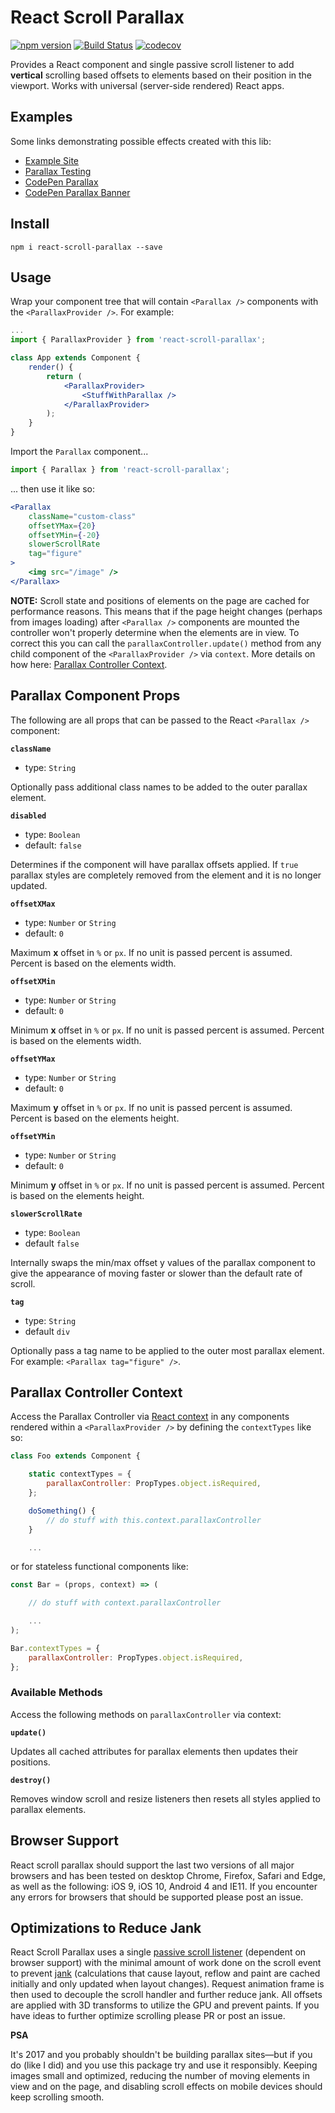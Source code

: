 # React Scroll Parallax

[![npm version](https://badge.fury.io/js/react-scroll-parallax.svg)](https://badge.fury.io/js/react-scroll-parallax) [![Build Status](https://travis-ci.org/jscottsmith/react-scroll-parallax.svg?branch=dev)](https://travis-ci.org/jscottsmith/react-scroll-parallax) [![codecov](https://codecov.io/gh/jscottsmith/react-scroll-parallax/branch/dev/graph/badge.svg)](https://codecov.io/gh/jscottsmith/react-scroll-parallax)

Provides a React component and single passive scroll listener to add **vertical** scrolling based offsets to elements based on their position in the viewport. Works with universal (server-side rendered) React apps.

## Examples

Some links demonstrating possible effects created with this lib:

- [Example Site](https://jscottsmith.github.io/react-scroll-parallax-examples/examples/parallax-example/)
- [Parallax Testing](https://jscottsmith.github.io/react-scroll-parallax-examples/examples/parallax-test/)
- [CodePen Parallax](https://codepen.io/jscottsmith/pen/eREbwz)
- [CodePen Parallax Banner](https://codepen.io/jscottsmith/pen/aVBvGj)

## Install

```
npm i react-scroll-parallax --save
```

## Usage

Wrap your component tree that will contain `<Parallax />` components with the `<ParallaxProvider />`. For example:

```jsx
...
import { ParallaxProvider } from 'react-scroll-parallax';

class App extends Component {
    render() {
        return (
            <ParallaxProvider>
                <StuffWithParallax />
            </ParallaxProvider>
        );
    }
}

```

Import the `Parallax` component...

```javascript
import { Parallax } from 'react-scroll-parallax';
```

... then use it like so:

```jsx
<Parallax
    className="custom-class"
    offsetYMax={20}
    offsetYMin={-20}
    slowerScrollRate
    tag="figure"
>
    <img src="/image" />
</Parallax>
```

**NOTE:** Scroll state and positions of elements on the page are cached for performance reasons. This means that if the page height changes (perhaps from images loading) after `<Parallax />` components are mounted the controller won't properly determine when the elements are in view. To correct this you can call the `parallaxController.update()` method from any child component of the `<ParallaxProvider />` via `context`. More details on how here: [Parallax Controller Context](#parallax-controller-context).

## Parallax Component Props

The following are all props that can be passed to the React `<Parallax />` component:

**`className`**

- type: `String`

Optionally pass additional class names to be added to the outer parallax element.

**`disabled`**

- type: `Boolean`
- default: `false`

Determines if the component will have parallax offsets applied. If `true` parallax styles are completely removed from the element and it is no longer updated.

**`offsetXMax`**

- type: `Number` or `String`
- default: `0`

Maximum **x** offset in `%` or `px`. If no unit is passed percent is assumed. Percent is based on the elements width.

**`offsetXMin`**

- type: `Number` or `String`
- default: `0`

Minimum **x** offset in `%` or `px`. If no unit is passed percent is assumed. Percent is based on the elements width.

**`offsetYMax`**

- type: `Number` or `String`
- default: `0`

Maximum **y** offset in `%` or `px`. If no unit is passed percent is assumed. Percent is based on the elements height.

**`offsetYMin`**

- type: `Number` or `String`
- default: `0`

Minimum **y** offset in `%` or `px`. If no unit is passed percent is assumed. Percent is based on the elements height.

**`slowerScrollRate`**

- type: `Boolean`
- default `false`

Internally swaps the min/max offset y values of the parallax component to give the appearance of moving faster or slower than the default rate of scroll.

**`tag`**

- type: `String`
- default `div`

Optionally pass a tag name to be applied to the outer most parallax element. For example: `<Parallax tag="figure" />`.

## Parallax Controller Context

Access the Parallax Controller via [React context](https://facebook.github.io/react/docs/context.html) in any components rendered within a `<ParallaxProvider />` by defining the `contextTypes` like so:

```jsx
class Foo extends Component {

    static contextTypes = {
        parallaxController: PropTypes.object.isRequired,
    };

    doSomething() {
        // do stuff with this.context.parallaxController
    }

    ...
```

or for stateless functional components like:

```jsx
const Bar = (props, context) => (

    // do stuff with context.parallaxController

    ...
);

Bar.contextTypes = {
    parallaxController: PropTypes.object.isRequired,
};

```

### Available Methods

Access the following methods on `parallaxController` via context:

**`update()`**

Updates all cached attributes for parallax elements then updates their positions.

**`destroy()`**

Removes window scroll and resize listeners then resets all styles applied to parallax elements.

## Browser Support

React scroll parallax should support the last two versions of all major browsers and has been tested on desktop Chrome, Firefox, Safari and Edge, as well as the following: iOS 9, iOS 10, Android 4 and IE11. If you encounter any errors for browsers that should be supported please post an issue.

## Optimizations to Reduce Jank

React Scroll Parallax uses a single [passive scroll listener](https://developer.mozilla.org/en-US/docs/Web/API/EventTarget/addEventListener#Improving_scrolling_performance_with_passive_listeners) (dependent on browser support) with the minimal amount of work done on the scroll event to prevent [jank](http://jankfree.org/) (calculations that cause layout, reflow and paint are cached initially and only updated when layout changes). Request animation frame is then used to decouple the scroll handler and further reduce jank. All offsets are applied with 3D transforms to utilize the GPU and prevent paints. If you have ideas to further optimize scrolling please PR or post an issue.

**PSA**

It's 2017 and you probably shouldn't be building parallax sites—but if you do (like I did) and you use this package try and use it responsibly. Keeping images small and optimized, reducing the number of moving elements in view and on the page, and disabling scroll effects on mobile devices should keep scrolling smooth.
